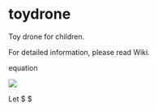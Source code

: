 # toydrone
Toy drone for children.

For detailed information, please read Wiki.


equation

<img src="https://latex.codecogs.com/svg.latex?\space;x=\frac{-b\pm\sqrt{b^2-4ac}}{2a}"  />

Let $ $

